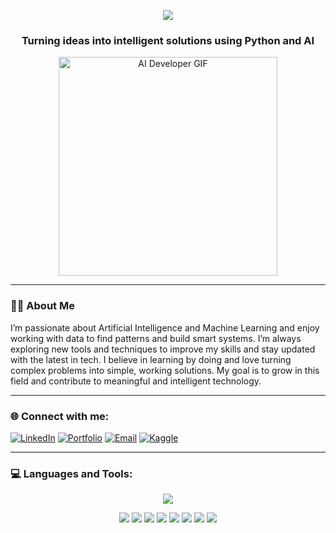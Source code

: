<!-- Light Blue Welcome Banner -->
<p align="center">
  <img src="https://readme-typing-svg.herokuapp.com/?lines=Hi+👋,+I'm+Muhammad+Faizan;Aspiring+AI+Developer+|+Data+Scientist+|+Python+Enthusiast;&center=true&width=1000&height=50&color=5EB4FF&font=Fira%20Code&size=22&pause=1000">
</p>

<!-- Short Intro Text -->
<h3 align="center">Turning ideas into intelligent solutions using Python and AI</h3>

<!-- Tech-style GIF -->
<p align="center">
  <img src="https://media.giphy.com/media/qgQUggAC3Pfv687qPC/giphy.gif" width="350" alt="AI Developer GIF">
</p>

---

### 👨‍💻 About Me

I’m passionate about Artificial Intelligence and Machine Learning and enjoy working with data to find patterns and build smart systems. I’m always exploring new tools and techniques to improve my skills and stay updated with the latest in tech. I believe in learning by doing and love turning complex problems into simple, working solutions. My goal is to grow in this field and contribute to meaningful and intelligent technology.

---

### 🌐 Connect with me:

[![LinkedIn](https://img.shields.io/badge/LinkedIn-blue?style=for-the-badge&logo=linkedin)](https://www.linkedin.com/in/muhammad-faizan-1335b0288/)
[![Portfolio](https://img.shields.io/badge/Portfolio-%23000000?style=for-the-badge&logo=firefox)](https://faizan-portfolio1.vercel.app/)
[![Email](https://img.shields.io/badge/Email-D14836?style=for-the-badge&logo=gmail&logoColor=white)](mailto:faizankhandeshmukh28@gmail.com)
[![Kaggle](https://img.shields.io/badge/Kaggle-20BEFF?style=for-the-badge&logo=kaggle&logoColor=white)](https://www.kaggle.com/faizankhandeshmukh)

---

### 💻 Languages and Tools:

<p align="center">
  <img src="https://skillicons.dev/icons?i=python,git,github,vscode,linux" />
</p>

<!-- Custom icons for AI/ML tools -->
<p align="center">
  <img src="https://img.shields.io/badge/TensorFlow-FF6F00?style=for-the-badge&logo=tensorflow&logoColor=white" />
  <img src="https://img.shields.io/badge/PyTorch-EE4C2C?style=for-the-badge&logo=pytorch&logoColor=white" />
  <img src="https://img.shields.io/badge/OpenCV-5C3EE8?style=for-the-badge&logo=opencv&logoColor=white" />
  <img src="https://img.shields.io/badge/NumPy-013243?style=for-the-badge&logo=numpy&logoColor=white" />
  <img src="https://img.shields.io/badge/Pandas-150458?style=for-the-badge&logo=pandas&logoColor=white" />
  <img src="https://img.shields.io/badge/Scikit--Learn-F7931E?style=for-the-badge&logo=scikit-learn&logoColor=white" />
  <img src="https://img.shields.io/badge/Matplotlib-11557C?style=for-the-badge&logo=matplotlib&logoColor=white" />
  <img src="https://img.shields.io/badge/Seaborn-3182BD?style=for-the-badge" />
</p>
